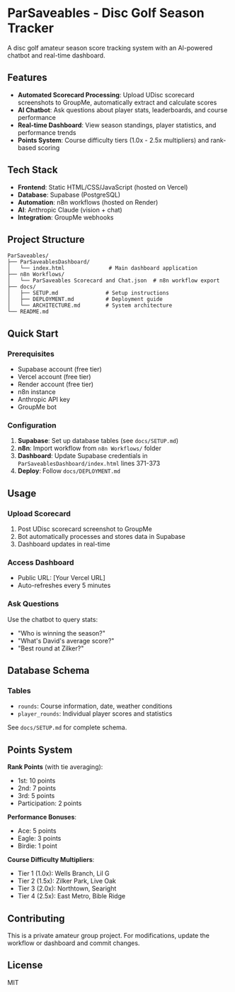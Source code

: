 # ParSaveables - Disc Golf Season Tracker

A disc golf amateur season score tracking system with an AI-powered chatbot and real-time dashboard.

## Features

- **Automated Scorecard Processing**: Upload UDisc scorecard screenshots to GroupMe, automatically extract and calculate scores
- **AI Chatbot**: Ask questions about player stats, leaderboards, and course performance
- **Real-time Dashboard**: View season standings, player statistics, and performance trends
- **Points System**: Course difficulty tiers (1.0x - 2.5x multipliers) and rank-based scoring

## Tech Stack

- **Frontend**: Static HTML/CSS/JavaScript (hosted on Vercel)
- **Database**: Supabase (PostgreSQL)
- **Automation**: n8n workflows (hosted on Render)
- **AI**: Anthropic Claude (vision + chat)
- **Integration**: GroupMe webhooks

## Project Structure

```
ParSaveables/
├── ParSaveablesDashboard/
│   └── index.html              # Main dashboard application
├── n8n Workflows/
│   └── ParSaveables Scorecard and Chat.json  # n8n workflow export
├── docs/
│   ├── SETUP.md               # Setup instructions
│   ├── DEPLOYMENT.md          # Deployment guide
│   └── ARCHITECTURE.md        # System architecture
└── README.md
```

## Quick Start

### Prerequisites

- Supabase account (free tier)
- Vercel account (free tier)
- Render account (free tier)
- n8n instance
- Anthropic API key
- GroupMe bot

### Configuration

1. **Supabase**: Set up database tables (see `docs/SETUP.md`)
2. **n8n**: Import workflow from `n8n Workflows/` folder
3. **Dashboard**: Update Supabase credentials in `ParSaveablesDashboard/index.html` lines 371-373
4. **Deploy**: Follow `docs/DEPLOYMENT.md`

## Usage

### Upload Scorecard
1. Post UDisc scorecard screenshot to GroupMe
2. Bot automatically processes and stores data in Supabase
3. Dashboard updates in real-time

### Access Dashboard
- Public URL: [Your Vercel URL]
- Auto-refreshes every 5 minutes

### Ask Questions
Use the chatbot to query stats:
- "Who is winning the season?"
- "What's David's average score?"
- "Best round at Zilker?"

## Database Schema

### Tables
- `rounds`: Course information, date, weather conditions
- `player_rounds`: Individual player scores and statistics

See `docs/SETUP.md` for complete schema.

## Points System

**Rank Points** (with tie averaging):
- 1st: 10 points
- 2nd: 7 points
- 3rd: 5 points
- Participation: 2 points

**Performance Bonuses**:
- Ace: 5 points
- Eagle: 3 points
- Birdie: 1 point

**Course Difficulty Multipliers**:
- Tier 1 (1.0x): Wells Branch, Lil G
- Tier 2 (1.5x): Zilker Park, Live Oak
- Tier 3 (2.0x): Northtown, Searight
- Tier 4 (2.5x): East Metro, Bible Ridge

## Contributing

This is a private amateur group project. For modifications, update the workflow or dashboard and commit changes.

## License

MIT
